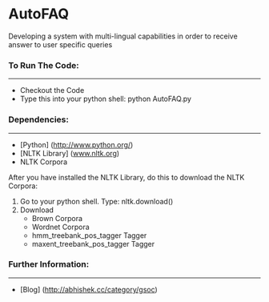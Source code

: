 AutoFAQ
=========

Developing a system with multi-lingual capabilities in order to receive answer to user specific queries

### To Run The Code:
----------------

* Checkout the Code
* Type this into your python shell:
       python AutoFAQ.py

### Dependencies:
----------------

* [Python] (http://www.python.org/)
* [NLTK Library] (www.nltk.org)
* NLTK Corpora

After you have installed the NLTK Library, do this to download the NLTK Corpora:

1. Go to your python shell. Type:
        nltk.download()
2. Download 
   * Brown Corpora
   * Wordnet Corpora
   * hmm_treebank_pos_tagger Tagger
   * maxent_treebank_pos_tagger Tagger

### Further Information:
------------------------

- [Blog] (http://abhishek.cc/category/gsoc)
